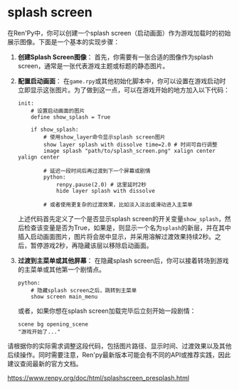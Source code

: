 # splash screen
在Ren'Py中，你可以创建一个splash screen（启动画面）作为游戏加载时的初始展示图像。下面是一个基本的实现步骤：

1. **创建Splash Screen图像**：
   首先，你需要有一张合适的图像作为splash screen，通常是一张代表游戏主题或标题的静态图片。

2. **配置启动画面**：
   在`game.rpy`或其他初始化脚本中，你可以设置在游戏启动时立即显示这张图片。为了做到这一点，可以在游戏开始的地方加入以下代码：

   ```renpy
   init:
       # 设置启动画面的图片
       define show_splash = True

       if show_splash:
           # 使用show_layer命令显示splash screen图片
           show layer splash with dissolve time=2.0 # 时间可自行调整
           image splash "path/to/splash_screen.png" xalign center yalign center

           # 延迟一段时间后再过渡到下一个屏幕或剧情
           python:
               renpy.pause(2.0) # 这里延时2秒
               hide layer splash with dissolve

           # 或者使用更复杂的过渡效果，比如淡入淡出或滑动进入主菜单
   ```

   上述代码首先定义了一个是否显示splash screen的开关变量`show_splash`，然后检查该变量是否为True，如果是，则显示一个名为`splash`的新层，并在其中插入启动画面图片，图片将会居中显示，并采用溶解过渡效果持续2秒。之后，暂停游戏2秒，再隐藏该层以移除启动画面。

3. **过渡到主菜单或其他屏幕**：
   在隐藏splash screen后，你可以接着转场到游戏的主菜单或其他第一个剧情点。

   ```renpy
   python:
       # 隐藏splash screen之后，跳转到主菜单
       show screen main_menu
   ```

   或者，如果你想在splash screen加载完毕后立刻开始一段剧情：

   ```renpy
   scene bg opening_scene
   "游戏开始了..."
   ```

请根据你的实际需求调整这段代码，包括图片路径、显示时间、过渡效果以及其他后续操作。同时需要注意，Ren'py最新版本可能会有不同的API或推荐实践，因此建议查阅最新的官方文档。

https://www.renpy.org/doc/html/splashscreen_presplash.html
